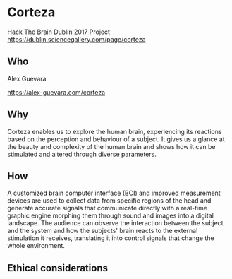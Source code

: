 # Corteza
Hack The Brain Dublin 2017 Project
https://dublin.sciencegallery.com/page/corteza


## Who
Alex Guevara

https://alex-guevara.com/corteza
## Why
Corteza enables us to explore the human brain, experiencing its reactions based on the perception and behaviour of a subject. It gives us a glance at the beauty and complexity of the human brain and shows how it can be stimulated and altered through diverse parameters.

## How
A customized brain computer interface (BCI) and improved measurement devices are used to collect data from specific regions of the head and generate accurate signals that communicate directly with a real-time graphic engine morphing them through sound and images into a digital landscape. The audience can observe the interaction between the subject and the system and how the subjects' brain reacts to the external stimulation it receives, translating it into control signals that change the whole environment.

## Ethical considerations

